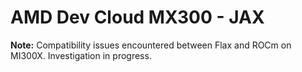 # AMD Dev Cloud MX300 - JAX

**Note:** Compatibility issues encountered between Flax and ROCm on MI300X. Investigation in progress.